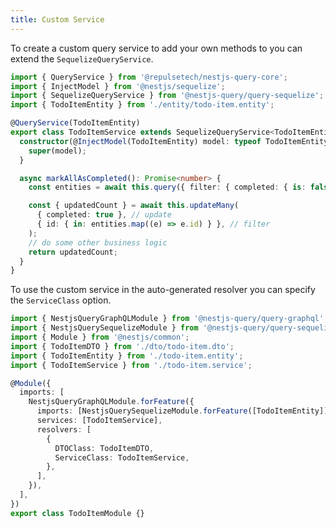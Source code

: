 ```yaml
---
title: Custom Service
---
```


To create a custom query service to add your own methods to you can extend the `SequelizeQueryService`.

```ts title="todo-item.service.ts"
import { QueryService } from '@repulsetech/nestjs-query-core';
import { InjectModel } from '@nestjs/sequelize';
import { SequelizeQueryService } from '@nestjs-query/query-sequelize';
import { TodoItemEntity } from './entity/todo-item.entity';

@QueryService(TodoItemEntity)
export class TodoItemService extends SequelizeQueryService<TodoItemEntity> {
  constructor(@InjectModel(TodoItemEntity) model: typeof TodoItemEntity) {
    super(model);
  }

  async markAllAsCompleted(): Promise<number> {
    const entities = await this.query({ filter: { completed: { is: false } } });

    const { updatedCount } = await this.updateMany(
      { completed: true }, // update
      { id: { in: entities.map((e) => e.id) } }, // filter
    );
    // do some other business logic
    return updatedCount;
  }
}
```

To use the custom service in the auto-generated resolver you can specify the `ServiceClass` option.

```ts title="todo-item.module.ts" {12,16}
import { NestjsQueryGraphQLModule } from '@nestjs-query/query-graphql';
import { NestjsQuerySequelizeModule } from '@nestjs-query/query-sequelize';
import { Module } from '@nestjs/common';
import { TodoItemDTO } from './dto/todo-item.dto';
import { TodoItemEntity } from './todo-item.entity';
import { TodoItemService } from './todo-item.service';

@Module({
  imports: [
    NestjsQueryGraphQLModule.forFeature({
      imports: [NestjsQuerySequelizeModule.forFeature([TodoItemEntity])],
      services: [TodoItemService],
      resolvers: [
        {
          DTOClass: TodoItemDTO,
          ServiceClass: TodoItemService,
        },
      ],
    }),
  ],
})
export class TodoItemModule {}
```
